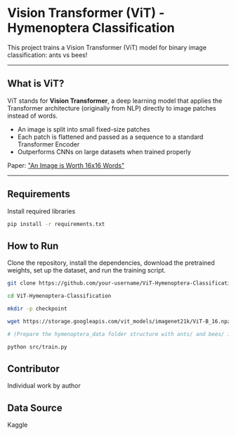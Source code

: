 # Vision Transformer (ViT) - Hymenoptera Classification

This project trains a Vision Transformer (ViT) model for binary image classification: ants vs bees!

---

## What is ViT?

ViT stands for **Vision Transformer**, a deep learning model that applies the Transformer architecture (originally from NLP) directly to image patches instead of words.
- An image is split into small fixed-size patches
- Each patch is flattened and passed as a sequence to a standard Transformer Encoder
- Outperforms CNNs on large datasets when trained properly

Paper: ["An Image is Worth 16x16 Words"](https://arxiv.org/abs/2010.11929)

---

## Requirements
Install required libraries 

```bash
pip install -r requirements.txt
```

## How to Run

Clone the repository, install the dependencies, download the pretrained weights, set up the dataset, and run the training script.

```bash
git clone https://github.com/your-username/ViT-Hymenoptera-Classification.git

cd ViT-Hymenoptera-Classification

mkdir -p checkpoint

wget https://storage.googleapis.com/vit_models/imagenet21k/ViT-B_16.npz -P checkpoint/

# (Prepare the hymenoptera_data folder structure with ants/ and bees/ inside train/ and val/ folders)

python src/train.py

```

## Contributor

Individual work by author

## Data Source

Kaggle

